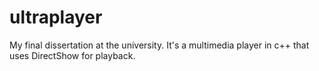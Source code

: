 # ultraplayer

My final dissertation at the university. It's a multimedia player in c++ that uses DirectShow for playback.
